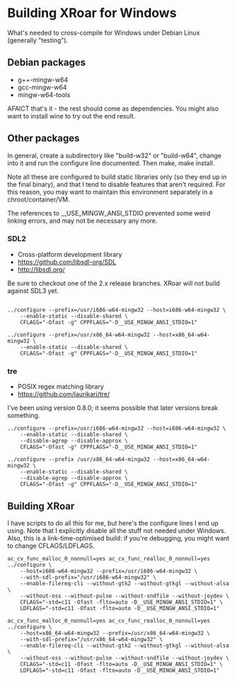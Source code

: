 # Building XRoar for Windows

What's needed to cross-compile for Windows under Debian Linux (generally
"testing").

## Debian packages

 * g++-mingw-w64
 * gcc-mingw-w64
 * mingw-w64-tools

AFAICT that's it - the rest should come as dependencies.  You might also
want to install wine to try out the end result.

## Other packages

In general, create a subdirectory like "build-w32" or "build-w64", change into
it and run the configure line documented.  Then make, make install.

Note all these are configured to build static libraries only (so they end up in
the final binary), and that I tend to disable features that aren't required.
For this reason, you may want to maintain this environment separately in a
chroot/container/VM.

The references to \_\_USE\_MINGW\_ANSI\_STDIO prevented some weird linking
errors, and may not be necessary any more.

### SDL2

 * Cross-platform development library
 * https://github.com/libsdl-org/SDL
 * http://libsdl.org/

Be sure to checkout one of the 2.x release branches.  XRoar will not build
against SDL3 yet.

~~~

../configure --prefix=/usr/i686-w64-mingw32 --host=i686-w64-mingw32 \
    --enable-static --disable-shared \
    CFLAGS="-Ofast -g" CPPFLAGS="-D__USE_MINGW_ANSI_STDIO=1"

../configure --prefix=/usr/x86_64-w64-mingw32 --host=x86_64-w64-mingw32 \
    --enable-static --disable-shared \
    CFLAGS="-Ofast -g" CPPFLAGS="-D__USE_MINGW_ANSI_STDIO=1"
~~~

### tre

 * POSIX regex matching library
 * https://github.com/laurikari/tre/

I've been using version 0.8.0; it seems possible that later versions break
something.

~~~
../configure --prefix=/usr/i686-w64-mingw32 --host=i686-w64-mingw32 \
    --enable-static --disable-shared \
    --disable-agrep --disable-approx \
    CFLAGS="-Ofast -g" CPPFLAGS="-D__USE_MINGW_ANSI_STDIO=1"

../configure --prefix /usr/x86_64-w64-mingw32 --host=x86_64-w64-mingw32 \
    --enable-static --disable-shared \
    --disable-agrep --disable-approx \
    CFLAGS="-Ofast -g" CPPFLAGS="-D__USE_MINGW_ANSI_STDIO=1"
~~~

## Building XRoar

I have scripts to do all this for me, but here's the configure lines I end up
using.  Note that I explicitly disable all the stuff not needed under Windows.
Also, this is a link-time-optimised build: if you're debugging, you might want
to change CFLAGS/LDFLAGS.

~~~
ac_cv_func_malloc_0_nonnull=yes ac_cv_func_realloc_0_nonnull=yes ../configure \
    --host=i686-w64-mingw32 --prefix=/usr/i686-w64-mingw32 \
    --with-sdl-prefix="/usr/i686-w64-mingw32" \
    --enable-filereq-cli --without-gtk2 --without-gtkgl --without-alsa \
    --without-oss --without-pulse --without-sndfile --without-joydev \
    CFLAGS="-std=c11 -Ofast -flto=auto -D__USE_MINGW_ANSI_STDIO=1" \
    LDFLAGS="-std=c11 -Ofast -flto=auto -D__USE_MINGW_ANSI_STDIO=1"

ac_cv_func_malloc_0_nonnull=yes ac_cv_func_realloc_0_nonnull=yes ../configure \
    --host=x86_64-w64-mingw32 --prefix=/usr/x86_64-w64-mingw32 \
    --with-sdl-prefix="/usr/x86_64-w64-mingw32" \
    --enable-filereq-cli --without-gtk2 --without-gtkgl --without-alsa \
    --without-oss --without-pulse --without-sndfile --without-joydev \
    CFLAGS="-std=c11 -Ofast -flto=auto -D__USE_MINGW_ANSI_STDIO=1" \
    LDFLAGS="-std=c11 -Ofast -flto=auto -D__USE_MINGW_ANSI_STDIO=1"
~~~
